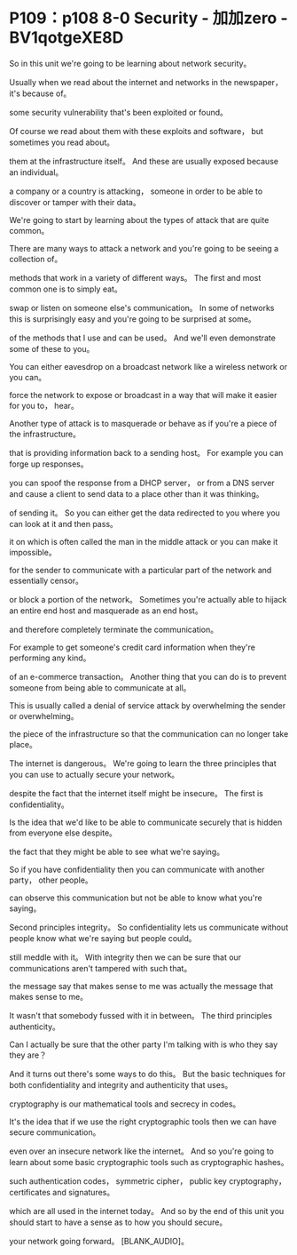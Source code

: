 # P109：p108 8-0 Security - 加加zero - BV1qotgeXE8D

 So in this unit we're going to be learning about network security。

 Usually when we read about the internet and networks in the newspaper， it's because of。

 some security vulnerability that's been exploited or found。

 Of course we read about them with these exploits and software， but sometimes you read about。

 them at the infrastructure itself。 And these are usually exposed because an individual。

 a company or a country is attacking， someone in order to be able to discover or tamper with their data。

 We're going to start by learning about the types of attack that are quite common。

 There are many ways to attack a network and you're going to be seeing a collection of。

 methods that work in a variety of different ways。 The first and most common one is to simply eat。

 swap or listen on someone else's communication。 In some of networks this is surprisingly easy and you're going to be surprised at some。

 of the methods that I use and can be used。 And we'll even demonstrate some of these to you。

 You can either eavesdrop on a broadcast network like a wireless network or you can。

 force the network to expose or broadcast in a way that will make it easier for you to， hear。

 Another type of attack is to masquerade or behave as if you're a piece of the infrastructure。

 that is providing information back to a sending host。 For example you can forge up responses。

 you can spoof the response from a DHCP server， or from a DNS server and cause a client to send data to a place other than it was thinking。

 of sending it。 So you can either get the data redirected to you where you can look at it and then pass。

 it on which is often called the man in the middle attack or you can make it impossible。

 for the sender to communicate with a particular part of the network and essentially censor。

 or block a portion of the network。 Sometimes you're actually able to hijack an entire end host and masquerade as an end host。

 and therefore completely terminate the communication。

 For example to get someone's credit card information when they're performing any kind。

 of an e-commerce transaction。 Another thing that you can do is to prevent someone from being able to communicate at all。

 This is usually called a denial of service attack by overwhelming the sender or overwhelming。

 the piece of the infrastructure so that the communication can no longer take place。

 The internet is dangerous。 We're going to learn the three principles that you can use to actually secure your network。

 despite the fact that the internet itself might be insecure。 The first is confidentiality。

 Is the idea that we'd like to be able to communicate securely that is hidden from everyone else despite。

 the fact that they might be able to see what we're saying。

 So if you have confidentiality then you can communicate with another party， other people。

 can observe this communication but not be able to know what you're saying。

 Second principles integrity。 So confidentiality lets us communicate without people know what we're saying but people could。

 still meddle with it。 With integrity then we can be sure that our communications aren't tampered with such that。

 the message say that makes sense to me was actually the message that makes sense to me。

 It wasn't that somebody fussed with it in between。 The third principles authenticity。

 Can I actually be sure that the other party I'm talking with is who they say they are？

 And it turns out there's some ways to do this。 But the basic techniques for both confidentiality and integrity and authenticity that uses。

 cryptography is our mathematical tools and secrecy in codes。

 It's the idea that if we use the right cryptographic tools then we can have secure communication。

 even over an insecure network like the internet。 And so you're going to learn about some basic cryptographic tools such as cryptographic hashes。

 such authentication codes， symmetric cipher， public key cryptography， certificates and signatures。

 which are all used in the internet today。 And so by the end of this unit you should start to have a sense as to how you should secure。

 your network going forward。 [BLANK_AUDIO]。